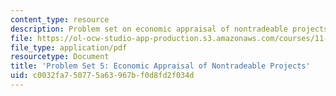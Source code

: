 ```yaml
---
content_type: resource
description: Problem set on economic appraisal of nontradeable projects.
file: https://ol-ocw-studio-app-production.s3.amazonaws.com/courses/11-484-project-appraisal-in-developing-countries-spring-2005/c0032fa750775a63967bf0d8fd2f034d_ps05.pdf
file_type: application/pdf
resourcetype: Document
title: 'Problem Set 5: Economic Appraisal of Nontradeable Projects'
uid: c0032fa7-5077-5a63-967b-f0d8fd2f034d
---
```

